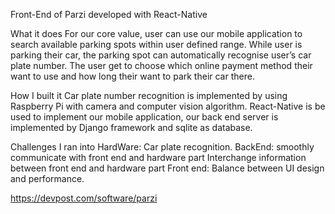 Front-End of Parzi developed with React-Native

What it does
For our core value, user can use our mobile application to search available parking spots within user defined range. While user is parking their car, the parking spot can automatically recognise user’s car plate number. The user get to choose which online payment method their want to use and how long their want to park their car there.

How I built it
Car plate number recognition is implemented by using Raspberry Pi with camera and computer vision algorithm. React-Native is be used to implement our mobile application, our back end server is implemented by Django framework and sqlite as database.

Challenges I ran into
HardWare: Car plate recognition. BackEnd: smoothly communicate with front end and hardware part Interchange information between front end and hardware part Front end: Balance between UI design and performance.

https://devpost.com/software/parzi
